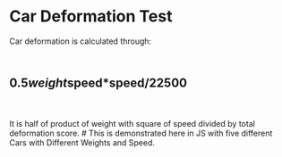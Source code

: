 # Car Deformation Test
Car deformation is calculated through:
<br>
 ## <br>0.5*weight*speed*speed/22500
<br>
<br> It is half of product of weight with square of speed divided by total deformation score.
# This is demonstrated here in JS with five different Cars with Different Weights and Speed.
